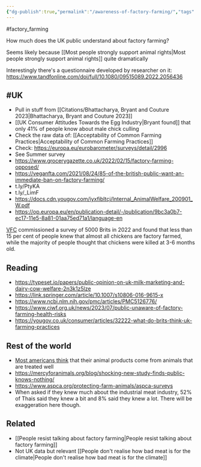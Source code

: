 ```yaml
---
{"dg-publish":true,"permalink":"/awareness-of-factory-farming/","tags":["consumer_attitudes","factory_farming","uk"],"created":"2025-10-23T09:45:26.584+01:00","updated":"2025-10-23T09:45:26.585+01:00"}
---
```


#factory_farming 

How much does the UK public understand about factory farming?

Seems likely because [[Most people strongly support animal rights\|Most people strongly support animal rights]] quite dramatically

Interestingly there's a questionnaire developed by researcher on it: https://www.tandfonline.com/doi/full/10.1080/09515089.2022.2056436

## #UK
- Pull in stuff from [[Citations/Bhattacharya, Bryant and Couture 2023\|Bhattacharya, Bryant and Couture 2023]]
- [[UK Consumer Attitudes Towards the Egg Industry\|Bryant found]] that only 41% of people know about male chick culling
- Check the raw data of: [[Acceptability of Common Farming Practices\|Acceptability of Common Farming Practices]]
- Check: https://europa.eu/eurobarometer/surveys/detail/2996
- See Summer survey
- https://www.grocerygazette.co.uk/2022/02/15/factory-farming-opposed/
- https://veganfta.com/2021/08/24/85-of-the-british-public-want-an-immediate-ban-on-factory-farming/
- t.ly/PtyKA
- t.ly/_LimF
- https://docs.cdn.yougov.com/iyxfibltcj/Internal_AnimalWelfare_200901_W.pdf 
- https://op.europa.eu/en/publication-detail/-/publication/9bc3a0b7-ec17-11e5-8a81-01aa75ed71a1/language-en

[VFC](https://vfcfoods.com/survey-finds-consumers-kept-in-the-dark-about-factory-farming/) commissioned a survey of 5000 Brits in 2022 and found that less than 15 per cent of people knew that almost all chickens are factory farmed, while the majority of people thought that chickens were killed at 3-6 months old.

## Reading
- https://typeset.io/papers/public-opinion-on-uk-milk-marketing-and-dairy-cow-welfare-2n3k1z5lze
- https://link.springer.com/article/10.1007/s10806-016-9615-x
- https://www.ncbi.nlm.nih.gov/pmc/articles/PMC5126776/
- https://www.ciwf.org.uk/news/2023/07/public-unaware-of-factory-farming-health-risks
- https://yougov.co.uk/consumer/articles/32222-what-do-brits-think-uk-farming-practices

## Rest of the world
- [Most americans think](https://www.sentienceinstitute.org/aft-survey-2021) that their animal products come from animals that are treated well
- https://mercyforanimals.org/blog/shocking-new-study-finds-public-knows-nothing/
- https://www.aspca.org/protecting-farm-animals/aspca-surveys
- When asked if they knew much about the industrial meat industry, 52% of Thais said they knew a bit and 8% said they knew a lot. There will be exaggeration here though.
## Related
- [[People resist talking about factory farming\|People resist talking about factory farming]]
- Not UK data but relevant [[People don't realise how bad meat is for the climate\|People don't realise how bad meat is for the climate]]

